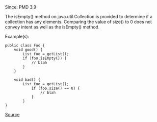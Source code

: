Since: PMD 3.9

The isEmpty() method on java.util.Collection is provided to determine if a collection has any elements.
Comparing the value of size() to 0 does not convey intent as well as the isEmpty() method.

Example(s):
```
public class Foo {
	void good() {
       	List foo = getList();
		if (foo.isEmpty()) {
			// blah
		}
   	}

    void bad() {
   	    List foo = getList();
			if (foo.size() == 0) {
				// blah
			}
    	}
}
```

[Source](https://pmd.github.io/pmd-5.5.4/pmd-java/rules/java/design.html#UseCollectionIsEmpty)
